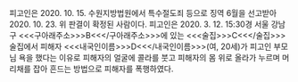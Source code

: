 피고인은 2020. 10. 15. 수원지방법원에서 특수절도죄 등으로 징역 6월을 선고받아 2020. 10. 23. 위 판결이 확정된 사람이다.
피고인은 2020. 3. 12. 15:30경 서울 강남구 <<<구아래주소>>>B<<</구아래주소>>>에 있는 <<<술집>>>C<<</술집>>> 술집에서 피해자 <<<내국인이름>>>D<<</내국인이름>>>(여, 20세)가 피고인 부모님 욕을 했다는 이유로 피해자의 얼굴에 콜라를 붓고 피해자의 몸 위로 올라가 누르며 머리채를 잡아 흔드는 방법으로 피해자를 폭행하였다.